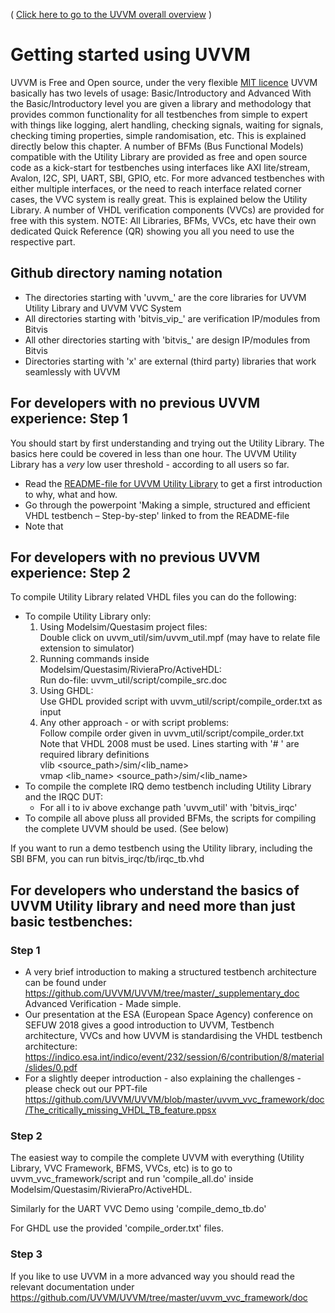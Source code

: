 ( [Click here to go to the UVVM overall overview](https://github.com/UVVM/UVVM/blob/master/README.md) )

# Getting started using UVVM

UVVM is Free and Open source, under the very flexible [MIT licence](https://github.com/UVVM/UVVM/blob/master/LICENSE)
UVVM basically has two levels of usage: Basic/Introductory and Advanced
With the Basic/Introductory level you are given a library and methodology that provides common functionality for all testbenches from simple to expert with things like logging, alert handling, checking signals, waiting for signals, checking timing properties, simple randomisation, etc. This is explained directly below this chapter.
A number of BFMs (Bus Functional Models) compatible with the Utility Library are provided as free and open source code as a kick-start for testbenches using interfaces like AXI lite/stream, Avalon, I2C, SPI, UART, SBI, GPIO, etc.
For more advanced testbenches with either multiple interfaces, or the need to reach interface related corner cases, the VVC system is really great. This is explained below the Utility Library.
A number of VHDL verification components (VVCs) are provided for free with this system.
NOTE: All Libraries, BFMs, VVCs, etc have their own dedicated Quick Reference (QR) showing you all you need to use the respective part.

## Github directory naming notation
- The directories starting with 'uvvm_' are the core libraries for UVVM Utility Library and UVVM VVC System
- All directories starting with 'bitvis_vip_' are verification IP/modules from Bitvis
- All other directories starting with 'bitvis_' are design IP/modules from Bitvis
- Directories starting with 'x' are external (third party) libraries that work seamlessly with UVVM

## For developers with no previous UVVM experience: Step 1
You should start by first understanding and trying out the Utility Library. The basics here could be covered in less than one hour. The UVVM Utility Library has a *very* low user threshold - according to all users so far.
* Read the [README-file for UVVM Utility Library](https://github.com/UVVM/UVVM/blob/master/README_UVVM_Utility_Library.md) to get a first introduction to why, what and how.
* Go through the powerpoint 'Making a simple, structured and efficient VHDL testbench – Step-by-step' linked to from the README-file
* Note that 

## For developers with no previous UVVM experience: Step 2
To compile Utility Library related VHDL files you can do the following:
* To compile Utility Library only: 
   1. Using Modelsim/Questasim project files:    
      Double click on uvvm_util/sim/uvvm_util.mpf (may have to relate file extension to simulator)
   1. Running commands inside Modelsim/Questasim/RivieraPro/ActiveHDL:   
      Run do-file: uvvm_util/script/compile_src.doc
   1. Using GHDL:    
      Use GHDL provided script with uvvm_util/script/compile_order.txt as input
   1. Any other approach - or with script problems:    
      Follow compile order given in uvvm_util/script/compile_order.txt    
      Note that VHDL 2008 must be used. Lines starting with '# ' are required library definitions    
        vlib <source_path>/sim/<lib_name>    
        vmap <lib_name> <source_path>/sim/<lib_name>    
* To compile the complete IRQ demo testbench including Utility Library and the IRQC DUT: 
  - For all i to iv above exchange path   'uvvm_util' with  'bitvis_irqc'
* To compile all above pluss all provided BFMs, the scripts for compiling the complete UVVM should be used. (See below)

If you want to run a demo testbench using the Utility library, including the SBI BFM, you can run bitvis_irqc/tb/irqc_tb.vhd

## For developers who understand the basics of UVVM Utility library and need more than just basic testbenches:
### Step 1
* A very brief introduction to making a structured testbench architecture can be found under https://github.com/UVVM/UVVM/tree/master/_supplementary_doc Advanced Verification - Made simple.
* Our presentation at the ESA (European Space Agency) conference on SEFUW 2018 gives a good introduction to UVVM, Testbench architecture, VVCs and how UVVM is standardising the VHDL testbench architecture: https://indico.esa.int/indico/event/232/session/6/contribution/8/material/slides/0.pdf
* For a slightly deeper introduction - also explaining the challenges - please check out our PPT-file https://github.com/UVVM/UVVM/blob/master/uvvm_vvc_framework/doc/The_critically_missing_VHDL_TB_feature.ppsx

### Step 2
The easiest way to compile the complete UVVM with everything (Utility Library, VVC Framework, BFMS, VVCs, etc) is to go to uvvm_vvc_framework/script and run 'compile_all.do' inside Modelsim/Questasim/RivieraPro/ActiveHDL.

Similarly for the UART VVC Demo using 'compile_demo_tb.do'

For GHDL use the provided 'compile_order.txt' files.

### Step 3
If you like to use UVVM in a more advanced way you should read the relevant documentation under  https://github.com/UVVM/UVVM/tree/master/uvvm_vvc_framework/doc













    




